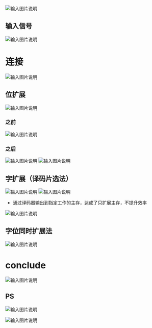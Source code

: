
![输入图片说明](/imgs/2025-08-06/Z5QnBu0xwemrxxE4.png)
## 输入信号
![输入图片说明](/imgs/2025-08-06/7amtBy7eBs11hVlA.png)
# 连接
![输入图片说明](/imgs/2025-08-06/tLoZHXy7REPqg5V6.png)
## 位扩展
![输入图片说明](/imgs/2025-08-06/9CBKUrq3W2TUrrfi.png)
### 之前
![输入图片说明](/imgs/2025-08-06/AWtjLTnHVDkqtA9t.png)
### 之后
![输入图片说明](/imgs/2025-08-06/NLbsBQbbQre0Vekm.png)
![输入图片说明](/imgs/2025-08-06/EIBOQweI0Kbsi1Ms.png)
## 字扩展（译码片选法）
![输入图片说明](/imgs/2025-08-06/VOV8qdZyvForaktW.png)
![输入图片说明](/imgs/2025-08-06/KqA4OO69GzjdFsGT.png)
- 通过译码器输出到指定工作的主存，达成了只扩展主存，不提升效率

![输入图片说明](/imgs/2025-08-06/rGoYU6fwRhLZOif4.png)


## 字位同时扩展法
![输入图片说明](/imgs/2025-08-06/Mkws8ZtuDgfnvjK5.png)



# conclude
![输入图片说明](/imgs/2025-08-06/TTgcThN0MxJPlVc8.png)


## PS
![输入图片说明](/imgs/2025-08-06/RwDLGcA24EU62pey.png)

![输入图片说明](/imgs/2025-08-06/MbkVwRRFVUc0CUqR.png)
<!--stackedit_data:
eyJoaXN0b3J5IjpbLTYzNzczMDUxNV19
-->